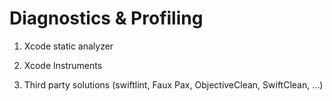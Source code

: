 # Diagnostics & Profiling

1. Xcode static analyzer

2. Xcode Instruments

3. Third party solutions (swiftlint, Faux Pax, ObjectiveClean, SwiftClean, …)
